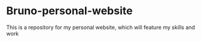 # Bruno-personal-website
This is a repository for my personal website, which will feature my skills and work
